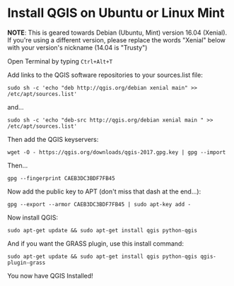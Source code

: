 # Install QGIS on Ubuntu or Linux Mint

**NOTE**: This is geared towards Debian (Ubuntu, Mint) version 16.04 (Xenial). If you're using a different version, please replace the words "Xenial" below with your version's nickname (14.04 is "Trusty")

Open Terminal by typing `Ctrl+Alt+T`

Add links to the QGIS software repositories to your sources.list file:


	sudo sh -c 'echo "deb http://qgis.org/debian xenial main" >> /etc/apt/sources.list'

and...

	sudo sh -c 'echo "deb-src http://qgis.org/debian xenial main " >> /etc/apt/sources.list'

Then add the QGIS  keyservers:

	wget -O - https://qgis.org/downloads/qgis-2017.gpg.key | gpg --import

Then...

	gpg --fingerprint CAEB3DC3BDF7FB45

Now add the public key to APT (don't miss that dash at the end...):

	gpg --export --armor CAEB3DC3BDF7FB45 | sudo apt-key add -

Now install QGIS:

	sudo apt-get update && sudo apt-get install qgis python-qgis

And if you want the GRASS plugin, use this install command:

	sudo apt-get update && sudo apt-get install qgis python-qgis qgis-plugin-grass

You now have QGIS Installed!
